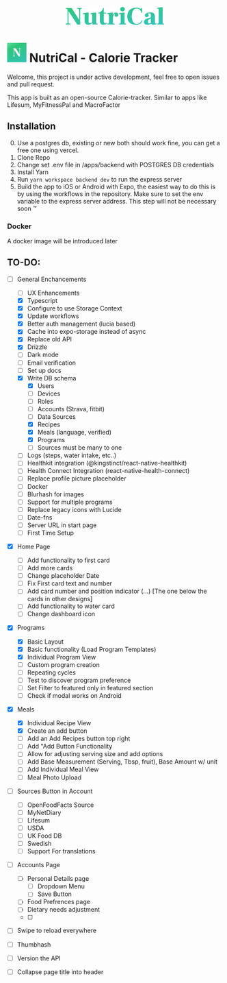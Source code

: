 <p align="center"><img src="/apps/nutrical/assets/logo.png" width="230" alt="NutriCal Logo"></p>

# <img src="/apps/nutrical/assets/icon.png" width="45" alt="NutriCal Logo"> NutriCal - Calorie Tracker

Welcome, this project is under active development, feel free to open issues and pull request.

This app is built as an open-source Calorie-tracker. Similar to apps like Lifesum, MyFitnessPal and MacroFactor

## Installation

0. Use a postgres db, existing or new both should work fine, you can get a free one using vercel.
1. Clone Repo
2. Change set .env file in /apps/backend with POSTGRES DB credentials
3. Install Yarn
4. Run `yarn workspace backend dev` to run the express server
5. Build the app to iOS or Android with Expo, the easiest way to do this is by using the workflows in the repository. Make sure to set the env variable to the express server address. This step will not be necessary soon :tm:

### Docker

A docker image will be introduced later

## TO-DO:

- [ ] General Enchancements

  - [ ] UX Enhancements
  - [x] Typescript
  - [x] Configure to use Storage Context
  - [x] Update workflows
  - [x] Better auth management (lucia based)
  - [x] Cache into expo-storage instead of async
  - [x] Replace old API
  - [x] Drizzle
  - [ ] Dark mode
  - [ ] Email verification
  - [ ] Set up docs
  - [x] Write DB schema
    - [x] Users
    - [ ] Devices
    - [ ] Roles
    - [ ] Accounts (Strava, fitbit)
    - [ ] Data Sources
    - [x] Recipes
    - [x] Meals (language, verified)
    - [x] Programs
    - [ ] Sources must be many to one
  - [ ] Logs (steps, water intake, etc..)
  - [ ] Healthkit integration (@kingstinct/react-native-healthkit)
  - [ ] Health Connect Integration (react-native-health-connect)
  - [ ] Replace profile picture placeholder
  - [ ] Docker
  - [ ] Blurhash for images
  - [ ] Support for multiple programs
  - [ ] Replace legacy icons with Lucide
  - [ ] Date-fns
  - [ ] Server URL in start page
  - [ ] First Time Setup

- [x] Home Page

  - [ ] Add functionality to first card
  - [ ] Add more cards
  - [ ] Change placeholder Date
  - [ ] Fix First card text and number
  - [ ] Add card number and position indicator (...) [The one below the cards in other designs]
  - [ ] Add functionality to water card
  - [ ] Change dashboard icon

- [x] Programs

  - [x] Basic Layout
  - [x] Basic functionality (Load Program Templates)
  - [x] Individual Program View
  - [ ] Custom program creation
  - [ ] Repeating cycles
  - [ ] Test to discover program preference
  - [ ] Set Filter to featured only in featured section
  - [ ] Check if modal works on Android

- [x] Meals

  - [x] Individual Recipe View
  - [x] Create an add button
  - [ ] Add an Add Recipes button top right
  - [ ] Add "Add Button Functionality
  - [ ] Allow for adjusting serving size and add options
  - [ ] Add Base Measurement (Serving, Tbsp, fruit), Base Amount w/ unit
  - [ ] Add Individual Meal View
  - [ ] Meal Photo Upload

- [ ] Sources Button in Account

  - [ ] OpenFoodFacts Source
  - [ ] MyNetDiary
  - [ ] Lifesum
  - [ ] USDA
  - [ ] UK Food DB
  - [ ] Swedish
  - [ ] Support For translations

- [ ] Accounts Page

  - [ ] Personal Details page
    - [ ] Dropdown Menu
    - [ ] Save Button
  - [ ] Food Prefrences page
  - [ ] Dietary needs adjustment
  - [ ]

- [ ] Swipe to reload everywhere
- [ ] Thumbhash
- [ ] Version the API
- [ ] Collapse page title into header
